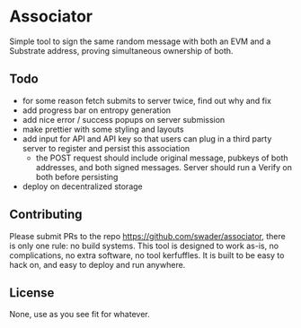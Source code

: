 # Associator

Simple tool to sign the same random message with both an EVM and a Substrate address, proving simultaneous ownership of both.

## Todo

- for some reason fetch submits to server twice, find out why and fix
- add progress bar on entropy generation
- add nice error / success popups on server submission
- make prettier with some styling and layouts
- add input for API and API key so that users can plug in a third party server to register and persist this association
  - the POST request should include original message, pubkeys of both addresses, and both signed messages. Server should run a Verify on both before persisting
- deploy on decentralized storage

## Contributing

Please submit PRs to the repo https://github.com/swader/associator, there is only one rule: no build systems. This tool is designed to work as-is, no complications, no extra software, no tool kerfuffles. It is built to be easy to hack on, and easy to deploy and run anywhere.

## License

None, use as you see fit for whatever.